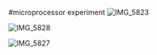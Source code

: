 #microprocessor experiment
![IMG_5823](https://github.com/user-attachments/assets/740ca7ac-8db6-4880-b5ab-2fc3a60040b0)

![IMG_5828](https://github.com/user-attachments/assets/749bf8fd-3e93-4ad2-bc68-7ece063bfad7)

![IMG_5827](https://github.com/user-attachments/assets/b2e1aea6-4808-4e3e-a9ba-d5e5e085bd31)
